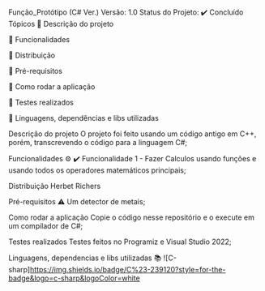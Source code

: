 Função_Protótipo (C# Ver.)
Versão: 1.0
Status do Projeto: ✔️ Concluído
Tópicos
🔹 Descrição do projeto

🔹 Funcionalidades

🔹 Distribuição

🔹 Pré-requisitos

🔹 Como rodar a aplicação

🔹 Testes realizados

🔹 Linguagens, dependências e libs utilizadas

Descrição do projeto
O projeto foi feito usando um código antigo em C++, porém, transcrevendo o código para a linguagem C#;

Funcionalidades ⚙️
✔️ Funcionalidade 1 - Fazer Calculos usando funções e usando todos os operadores matemáticos principais;

Distribuição
Herbet Richers

Pré-requisitos ⚠️
Um detector de metais;

Como rodar a aplicação
Copie o código nesse repositório e o execute em um compilador de C#;

Testes realizados
Testes feitos no Programiz e Visual Studio 2022;

Linguagens, dependencias e libs utilizadas 📚
![C-sharp]https://img.shields.io/badge/C%23-239120?style=for-the-badge&logo=c-sharp&logoColor=white
